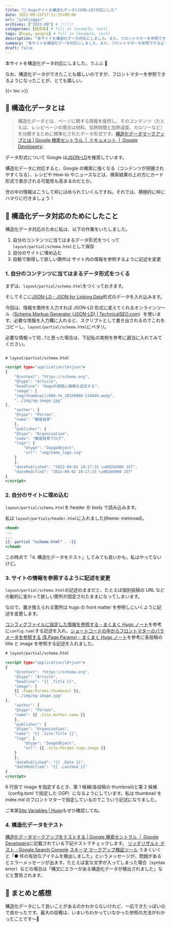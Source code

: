 ```yaml
---
title: "🎉 Hugoサイトを構造化データ(JSON-LD)対応にした"
date: 2022-09-15T17:11:15+09:00
url: "p/etjzggy/"
archives: ["2022-09"] # !!!!!!
categories: [技術系] # fill in [example, test]
tags: [hugo, google] # fill in [example, test]
description: "本サイトを構造化データ対応にしました。また、フロントマターを参照できるようになりました。Yeah!" # add description
summary: "本サイトを構造化データ対応にしました。また、フロントマターを参照できるようになりました。Yeah!"
draft: false
---
```


本サイトを構造化データ対応にしました。うふふ 🤗

なお、構造化データができたことも嬉しいのですが、フロントマターを参照できるようになったことが、とても嬉しい。

{{< toc >}}

## 🤔 構造化データとは

> 構造化データとは、ページに関する情報を提供し、そのコンテンツ（たとえば、レシピページの場合は材料、加熱時間と加熱温度、カロリーなど）を分類するために標準化されたデータ形式です。[構造化データマークアップとは \| Google 検索セントラル  \|  ドキュメント  \|  Google Developers](https://developers.google.com/search/docs/advanced/structured-data/intro-structured-data)）

データ形式について Google は[JSON-LD](https://json-ld.org)を推奨しています。

構造化データに対応すると、Google の検索に強くなる（コンテンツが把握されやすくなる）、レシピや How-to やニュースなどは、検索結果の上の方にカード形式で表示される可能性も高まるのだとか。

世の中の情報はこうして枠にはめられていくんですね。それでは、積極的に枠にハマりに行きましょう！

## 🚧 構造化データ対応のためにしたこと

構造化データ対応のために私は、以下の作業をいたしました。

1. 自分のコンテンツに当てはまるデータ形式をつくって`layout/partial/schema.html`として保存
2. 自分のサイトに埋め込む
3. 自動で取得して欲しい箇所は サイト内の情報を参照するように記述を変更

### 1. 自分のコンテンツに当てはまるデータ形式をつくる

まずは、`layout/partial/schema.html`をつくっておきます。

そしてそこに[JSON\-LD \- JSON for Linking Data](https://json-ld.org/)形式のデータを入れ込みます。

今回は、情報を箇所を入力すれば JSON-LD 形式に変えてくれるオンラインツール（[Schema Markup Generator \(JSON\-LD\) \| TechnicalSEO\.com](https://technicalseo.com/tools/schema-markup-generator/)）を使います。必要な情報を入力欄に入れると、スクリプトとして書き出されるのでこれをコピーし、`layout/partial/schema.html`にペタリ。

必要な情報って何…?と思った場合は、下記私の実例を参考に適当に入れてみてください。

```layout/partial/schema.html

# layout/partial/schema.html

<script type="application/ld+json">
{
    "@context": "https://schema.org",
    "@type": "Article",
    "headline": "Hugoの投稿に画像を追加する",
    "image": [
    "img/thumbnail/680-tk_20220906-134844.webp",
    "../img/og-image.jpg"
],
    "author": {
    "@type": "Person",
    "name": "鶴屋蛙芽"
    },
    "publisher": {
    "@type": "Organization",
    "name": "鶴屋蛙芽ブログ",
    "logo": {
        "@type": "ImageObject",
        "url": "img/kame_logo.svg"
    }
    },
    "datePublished": "2022-09-02 10:17:15 \u002b0900 JST",
    "dateModified": "2022-09-02 10:17:15 \u002b0900 JST"
}
</script>
```

### 2. 自分のサイトに埋め込む

`layout/partial/schema.html`を header か body で読み込みます。

私は `layout/partials/header.html`に入れました(theme: meinroad)。

```layout/partials/header.html
<head>
...
...
{{- partial "schema.html" . -}}
</head>

```

この時点で「4. 構造化データをテスト」してみても良いかも。私はやってないけど。

### 3. サイトの情報を参照するように記述を変更

`layout/partial/schema.html`の記述のままだと、たとえば個別投稿の URL などの動的に変わって欲しい箇所が固定されたままになってしまいます。

なので、置き換えられる箇所は hugo の front matter を参照しにいくように記述を変更します。

[コンフィグファイルに設定した情報を参照する \- まくまく Hugo ノート](https://maku77.github.io/hugo/settings/read-config.html)を参考に`config.toml`する記述を入れ、[ショートコードの中からフロントマターのパラメータを参照する \($\.Page\.Params\) \- まくまく Hugo ノート](https://maku77.github.io/hugo/shortcode/frontmatter-params.html)を参考に各投稿の title と image を参照する記述を入れました。

```layout/partial/schema.html
# layout/partial/schema.html

<script type="application/ld+json">
{
    "@context": "https://schema.org",
    "@type": "Article",
    "headline": "{{ .Title }}",
    "image": [
    {{ .Page.Params.thumbnail }},
    "../img/og-image.jpg"
],
    "author": {
    "@type": "Person",
    "name": {{ .Site.Author.name }}
    },
    "publisher": {
    "@type": "Organization",
    "name": "{{ .Site.Title }}",
    "logo": {
        "@type": "ImageObject",
        "url": {{ .Site.Params.logo.image }}
    }
    },
    "datePublished": "{{ .Date }}",
    "dateModified": "{{ .Lastmod }}"
}
</script>
```

6 行目で image を指定するとき、第 1 候補(各投稿の thumbnail)と第 2 候補（config.toml で指定した OGP）になるようにしています。私は thumbnail を index.md のフロントマターで指定しているのでこういう記述になりました。

ご本家[Site Variables \| Hugo](https://gohugo.io/variables/site/)もぜひ確認してね。

### 4. 構造化データをテスト

[構造化データマークアップをテストする \| Google 検索セントラル  \|  Google Developers](https://developers.google.com/search/docs/advanced/structured-data)に記載されている下記テストでチェックします。
[リッチリザルト テスト \- Google Search Console](https://search.google.com/test/rich-results)
[スキーマ マークアップ検証ツール](https://validator.schema.org/)
うまくいくと「● 件の有効なアイテムを検出しました」というメッセージが、問題があるとエラーメッセージが出ます。たとえば変な文字が入ってしまった場合（syntax error）などの場合は「構文にエラーがある構造化データが検出されました」などと警告されます。

## 🐸 まとめと感想

構造化データにして良いことがあるのかわからないけれど、一応できたっぽいので良かったです。最大の収穫は、いまいちわかっていなかった参照の方法がわかったことです〜🤗
